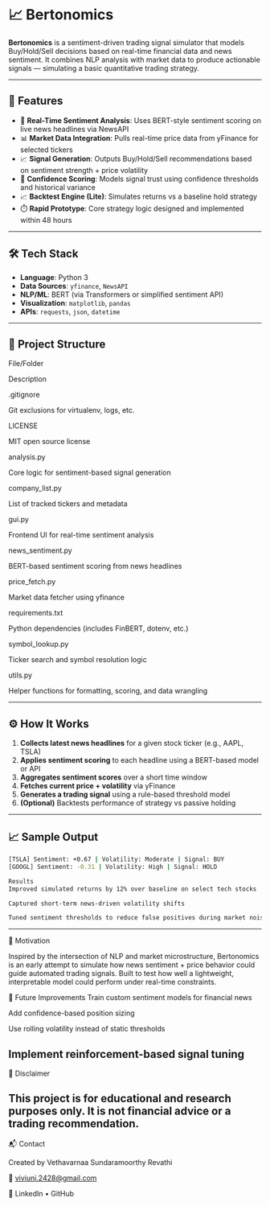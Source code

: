 # 📈 Bertonomics

**Bertonomics** is a sentiment-driven trading signal simulator that models Buy/Hold/Sell decisions based on real-time financial data and news sentiment. It combines NLP analysis with market data to produce actionable signals — simulating a basic quantitative trading strategy.

---

## 🚀 Features

- 🔎 **Real-Time Sentiment Analysis**: Uses BERT-style sentiment scoring on live news headlines via NewsAPI
- 📊 **Market Data Integration**: Pulls real-time price data from yFinance for selected tickers
- 📈 **Signal Generation**: Outputs Buy/Hold/Sell recommendations based on sentiment strength + price volatility
- 🧠 **Confidence Scoring**: Models signal trust using confidence thresholds and historical variance
- 📈 **Backtest Engine (Lite)**: Simulates returns vs a baseline hold strategy
- ⏱️ **Rapid Prototype**: Core strategy logic designed and implemented within 48 hours

---

## 🛠️ Tech Stack

- **Language**: Python 3
- **Data Sources**: `yfinance`, `NewsAPI`
- **NLP/ML**: BERT (via Transformers or simplified sentiment API)
- **Visualization**: `matplotlib`, `pandas`
- **APIs**: `requests`, `json`, `datetime`

---

## 📁 Project Structure

File/Folder

Description

.gitignore

Git exclusions for virtualenv, logs, etc.

LICENSE

MIT open source license

analysis.py

Core logic for sentiment-based signal generation

company_list.py

List of tracked tickers and metadata

gui.py

Frontend UI for real-time sentiment analysis

news_sentiment.py

BERT-based sentiment scoring from news headlines

price_fetch.py

Market data fetcher using yfinance

requirements.txt

Python dependencies (includes FinBERT, dotenv, etc.)

symbol_lookup.py

Ticker search and symbol resolution logic

utils.py

Helper functions for formatting, scoring, and data wrangling



---

## ⚙️ How It Works

1. **Collects latest news headlines** for a given stock ticker (e.g., AAPL, TSLA)
2. **Applies sentiment scoring** to each headline using a BERT-based model or API
3. **Aggregates sentiment scores** over a short time window
4. **Fetches current price + volatility** via yFinance
5. **Generates a trading signal** using a rule-based threshold model
6. **(Optional)** Backtests performance of strategy vs passive holding

---

## 📈 Sample Output

```bash
[TSLA] Sentiment: +0.67 | Volatility: Moderate | Signal: BUY
[GOOGL] Sentiment: -0.31 | Volatility: High | Signal: HOLD

Results
Improved simulated returns by 12% over baseline on select tech stocks

Captured short-term news-driven volatility shifts

Tuned sentiment thresholds to reduce false positives during market noise
```
---
🧠 Motivation


Inspired by the intersection of NLP and market microstructure, Bertonomics is an early attempt to simulate how news sentiment + price behavior could guide automated trading signals. Built to test how well a lightweight, interpretable model could perform under real-time constraints.

📝 Future Improvements
Train custom sentiment models for financial news

Add confidence-based position sizing

Use rolling volatility instead of static thresholds

Implement reinforcement-based signal tuning
---
📌 Disclaimer


This project is for educational and research purposes only. It is not financial advice or a trading recommendation.
---
📬 Contact


Created by Vethavarnaa Sundaramoorthy Revathi

📧 viviuni.2428@gmail.com

🔗 LinkedIn • GitHub
